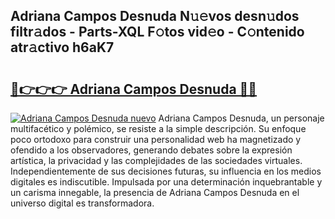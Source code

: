 ## Adriana Campos Desnuda N𝚞𝚎vos desn𝚞dos filtr𝚊dos - Parts-XQL F𝚘tos vid𝚎o - C𝚘ntenido atr𝚊ctivo h6aK7

# <h2><a href="http://mb4h0wk.tromn.icu/?c=Adriana+Campos+Desnuda">🔗👉👉👉 Adriana Campos Desnuda 🔗🔗</a></h2>

[![Adriana Campos Desnuda nuevo](https://i.imgur.com/pEAQMta.gif)](http://mb4h0wk.tromn.icu/?c=Adriana+Campos+Desnuda)
Adriana Campos Desnuda, un personaje multifacético y polémico, se resiste a la simple descripción. Su enfoque poco ortodoxo para construir una personalidad web ha magnetizado y ofendido a los observadores, generando debates sobre la expresión artística, la privacidad y las complejidades de las sociedades virtuales. Independientemente de sus decisiones futuras, su influencia en los medios digitales es indiscutible. Impulsada por una determinación inquebrantable y un carisma innegable, la presencia de Adriana Campos Desnuda en el universo digital es transformadora.
